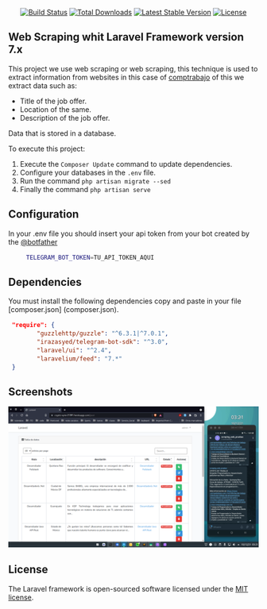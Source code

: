 

<p align="center">
<a href="https://travis-ci.org/laravel/framework"><img src="https://travis-ci.org/laravel/framework.svg" alt="Build Status"></a>
<a href="https://packagist.org/packages/laravel/framework"><img src="https://poser.pugx.org/laravel/framework/d/total.svg" alt="Total Downloads"></a>
<a href="https://packagist.org/packages/laravel/framework"><img src="https://poser.pugx.org/laravel/framework/v/stable.svg" alt="Latest Stable Version"></a>
<a href="https://packagist.org/packages/laravel/framework"><img src="https://poser.pugx.org/laravel/framework/license.svg" alt="License"></a>
</p>

## Web Scraping whit Laravel Framework version 7.x
This project we use web scraping or web scraping, this technique is used to extract information from websites in this case of [comptrabajo](https://www.computrabajo.com.mx/trabajo-de-desarrollador?q=Developer) of this we extract data such as:
- Title of the job offer.
- Location of the same.
- Description of the job offer.

Data that is stored in a database.


To execute this project:
1. Execute the `Composer Update` command to update dependencies.
2. Configure your databases in the `.env` file.
3. Run the command `php artisan migrate --sed`
4. Finally the command `php artisan serve`


## Configuration
In your .env file you should insert your api token from your bot created by the [@botfather](https://t.me/botfather)
```bash
     TELEGRAM_BOT_TOKEN=TU_API_TOKEN_AQUI
```
## Dependencies
You must install the following dependencies copy and paste in your file [composer.json] (composer.json).
```json
 "require": {
        "guzzlehttp/guzzle": "^6.3.1|^7.0.1",
        "irazasyed/telegram-bot-sdk": "^3.0",
        "laravel/ui": "^2.4",
        "laravelium/feed": "7.*"
 }
```
## Screenshots
![App](Screenshot_20211210_032107.png)


## License

The Laravel framework is open-sourced software licensed under the [MIT license](https://opensource.org/licenses/MIT).
